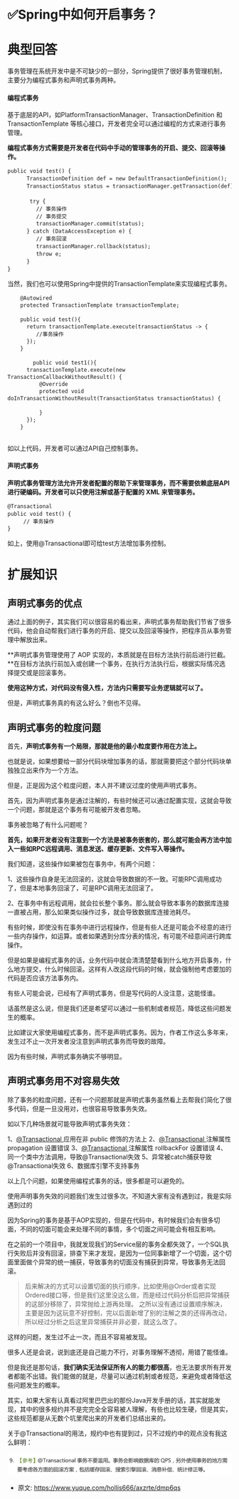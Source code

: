 # ✅Spring中如何开启事务？
<!--page header-->

<a name="exj6F"></a>
# 典型回答

事务管理在系统开发中是不可缺少的一部分，Spring提供了很好事务管理机制，主要分为编程式事务和声明式事务两种。

<a name="3bd0ee3e"></a>
#### 编程式事务

基于底层的API，如PlatformTransactionManager、TransactionDefinition 和 TransactionTemplate 等核心接口，开发者完全可以通过编程的方式来进行事务管理。

**编程式事务方式需要是开发者在代码中手动的管理事务的开启、提交、回滚等操作。**

```latex
public void test() {
      TransactionDefinition def = new DefaultTransactionDefinition();
      TransactionStatus status = transactionManager.getTransaction(def);

       try {
         // 事务操作
         // 事务提交
         transactionManager.commit(status);
      } catch (DataAccessException e) {
         // 事务回滚
         transactionManager.rollback(status);
         throw e;
      }
}
```

当然，我们也可以使用Spring中提供的TransactionTemplate来实现编程式事务。

```
    @Autowired
    protected TransactionTemplate transactionTemplate;

  	public void test(){
      return transactionTemplate.execute(transactionStatus -> {
         //事务操作
      });
    }

		public void test1(){
      transactionTemplate.execute(new TransactionCallbackWithoutResult() {
          @Override
          protected void doInTransactionWithoutResult(TransactionStatus transactionStatus) {
              
          }
      });
    }
    
```

如以上代码，开发者可以通过API自己控制事务。

<a name="1e2d1932"></a>
#### 声明式事务

**声明式事务管理方法允许开发者配置的帮助下来管理事务，而不需要依赖底层API进行硬编码。开发者可以只使用注解或基于配置的 XML 来管理事务。**

```latex
@Transactional
public void test() {
     // 事务操作  
}
```

如上，使用@Transactional即可给test方法增加事务控制。

<a name="V3D9i"></a>
# 扩展知识

<a name="fmInS"></a>
## 声明式事务的优点

通过上面的例子，其实我们可以很容易的看出来，声明式事务帮助我们节省了很多代码，他会自动帮我们进行事务的开启、提交以及回滚等操作，把程序员从事务管理中解放出来。

**声明式事务管理使用了 AOP 实现的，本质就是在目标方法执行前后进行拦截。**在目标方法执行前加入或创建一个事务，在执行方法执行后，根据实际情况选择提交或是回滚事务。

**使用这种方式，对代码没有侵入性，方法内只需要写业务逻辑就可以了。**

但是，声明式事务真的有这么好么？倒也不见得。

<a name="VYeck"></a>
## 声明式事务的粒度问题

首先，**声明式事务有一个局限，那就是他的最小粒度要作用在方法上。**

也就是说，如果想要给一部分代码块增加事务的话，那就需要把这个部分代码块单独独立出来作为一个方法。

但是，正是因为这个粒度问题，本人并不建议过度的使用声明式事务。

首先，因为声明式事务是通过注解的，有些时候还可以通过配置实现，这就会导致一个问题，那就是这个事务有可能被开发者忽略。

事务被忽略了有什么问题呢？

**首先，如果开发者没有注意到一个方法是被事务嵌套的，那么就可能会再方法中加入一些如RPC远程调用、消息发送、缓存更新、文件写入等操作。**

我们知道，这些操作如果被包在事务中，有两个问题：

1、这些操作自身是无法回滚的，这就会导致数据的不一致。可能RPC调用成功了，但是本地事务回滚了，可是RPC调用无法回滚了。

2、在事务中有远程调用，就会拉长整个事务。那么就会导致本事务的数据库连接一直被占用，那么如果类似操作过多，就会导致数据库连接池耗尽。

有些时候，即使没有在事务中进行远程操作，但是有些人还是可能会不经意的进行一些内存操作，如运算。或者如果遇到分库分表的情况，有可能不经意间进行跨库操作。

但是如果是编程式事务的话，业务代码中就会清清楚楚看到什么地方开启事务，什么地方提交，什么时候回滚。这样有人改这段代码的时候，就会强制他考虑要加的代码是否应该方法事务内。

有些人可能会说，已经有了声明式事务，但是写代码的人没注意，这能怪谁。

话虽然是这么说，但是我们还是希望可以通过一些机制或者规范，降低这些问题发生的概率。

比如建议大家使用编程式事务，而不是声明式事务。因为，作者工作这么多年来，发生过不止一次开发者没注意到声明式事务而导致的故障。

因为有些时候，声明式事务确实不够明显。

<a name="BcPf1"></a>
## 声明式事务用不对容易失效

除了事务的粒度问题，还有一个问题那就是声明式事务虽然看上去帮我们简化了很多代码，但是一旦没用对，也很容易导致事务失效。

如以下几种场景就可能导致声明式事务失效：

1、[@Transactional ](/Transactional ) 应用在非 public 修饰的方法上 
2、[@Transactional ](/Transactional ) 注解属性 propagation 设置错误 
3、[@Transactional ](/Transactional ) 注解属性 rollbackFor 设置错误 
4、同一个类中方法调用，导致@Transactional失效
5、异常被catch捕获导致@Transactional失效
6、数据库引擎不支持事务

以上几个问题，如果使用编程式事务的话，很多都是可以避免的。

使用声明事务失效的问题我们发生过很多次。不知道大家有没有遇到过，我是实际遇到过的

因为Spring的事务是基于AOP实现的，但是在代码中，有时候我们会有很多切面，不同的切面可能会来处理不同的事情，多个切面之间可能会有相互影响。

在之前的一个项目中，我就发现我们的Service层的事务全都失效了，一个SQL执行失败后并没有回滚，排查下来才发现，是因为一位同事新增了一个切面，这个切面里面做个异常的统一捕获，导致事务的切面没有捕获到异常，导致事务无法回滚。

> 后来解决的方式可以设置切面的执行顺序，比如使用@Order或者实现Ordered接口等，但是我们这里没这么做，而是经过代码分析后把异常捕获的这部分移除了，异常抛给上游再处理。
> 之所以没有通过设置顺序解决，主要是因为这玩意不好控制，完以后面新增了别的注解之类的还得再改动，所以经过分析之后这里异常捕获并非必要，就这么改了。


这样的问题，发生过不止一次，而且不容易被发现。

很多人还是会说，说到底还是自己能力不行，对事务理解不透彻，用错了能怪谁。

但是我还是那句话，**我们确实无法保证所有人的能力都很高**，也无法要求所有开发者都能不出错。我们能做的就是，尽量可以通过机制或者规范，来避免或者降低这些问题发生的概率。

其实，如果大家有认真看过阿里巴巴出的那份Java开发手册的话，其实就能发现，其中的很多规约并不是完完全全容易被人理解，有些也比较生硬，但是其实，这些规范都是从无数个坑里爬出来的开发者们总结出来的。

关于@Transactional的用法，规约中也有提到过，只不过规约中的观点没有我这么鲜明：

![](./img/Mo-1aSeb_VVEkaUD/Jietu20201011-171246-670457.jpg)




<!--page footer-->
- 原文: <https://www.yuque.com/hollis666/axzrte/dmp6qs>